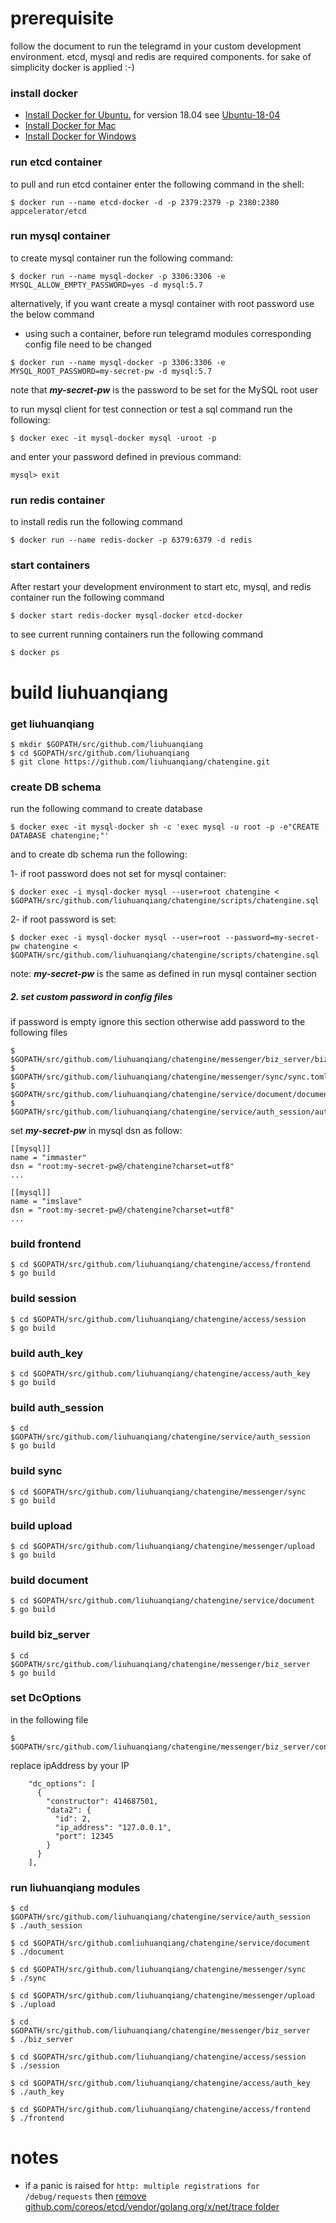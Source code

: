 # prerequisite

follow the document to run the telegramd in your custom development environment. 
etcd, mysql and redis are required components. for sake of simplicity docker is applied :-)

### install docker
* [Install Docker for Ubuntu.](https://docs.docker.com/install/linux/docker-ce/ubuntu/)
for version 18.04 see [Ubuntu-18-04](https://linuxconfig.org/how-to-install-docker-on-ubuntu-18-04-bionic-beaver)
* [Install Docker for Mac](https://docs.docker.com/docker-for-mac/install/)
* [Install Docker for Windows](https://docs.docker.com/docker-for-windows/install/#start-docker-for-windows)

### run etcd container
to pull and run etcd container enter the following command in the shell:
```
$ docker run --name etcd-docker -d -p 2379:2379 -p 2380:2380 appcelerator/etcd
```

### run mysql container
to create mysql container run the following command:
```
$ docker run --name mysql-docker -p 3306:3306 -e MYSQL_ALLOW_EMPTY_PASSWORD=yes -d mysql:5.7
```
alternatively, if you want create a mysql container with root password use the below command
 - using such a container, before run telegramd modules corresponding config file need to be changed
```
$ docker run --name mysql-docker -p 3306:3306 -e MYSQL_ROOT_PASSWORD=my-secret-pw -d mysql:5.7
```
note that ***my-secret-pw*** is the password to be set for the MySQL root user

to run mysql client for test connection or test a sql command run the following:
```
$ docker exec -it mysql-docker mysql -uroot -p
```
and enter your password defined in previous command:
```
mysql> exit
```

### run redis container
to install redis run the following command
```
$ docker run --name redis-docker -p 6379:6379 -d redis 
```

### start containers
After restart your development environment to start etc, mysql, and redis container run
the following command 
```
$ docker start redis-docker mysql-docker etcd-docker
```

to see current running containers run the following command
```
$ docker ps
```

# build liuhuanqiang


### get liuhuanqiang

```
$ mkdir $GOPATH/src/github.com/liuhuanqiang
$ cd $GOPATH/src/github.com/liuhuanqiang
$ git clone https://github.com/liuhuanqiang/chatengine.git
```

### create DB schema
run the following command to create database
```
$ docker exec -it mysql-docker sh -c 'exec mysql -u root -p -e"CREATE DATABASE chatengine;"' 
```
 and to create db schema run the following:
 
 1- if root password does not set for mysql container:
 ```
 $ docker exec -i mysql-docker mysql --user=root chatengine < $GOPATH/src/github.com/liuhuanqiang/chatengine/scripts/chatengine.sql
 ```
 
 2- if root password is set:
```
$ docker exec -i mysql-docker mysql --user=root --password=my-secret-pw chatengine < $GOPATH/src/github.com/liuhuanqiang/chatengine/scripts/chatengine.sql
```
note: ***my-secret-pw*** is the same as defined in run mysql container section

##### 2. set custom password in config files
if password is empty ignore this section otherwise add password to the following files
```
$ $GOPATH/src/github.com/liuhuanqiang/chatengine/messenger/biz_server/biz_server.toml
$ $GOPATH/src/github.com/liuhuanqiang/chatengine/messenger/sync/sync.toml
$ $GOPATH/src/github.com/liuhuanqiang/chatengine/service/document/document.toml
$ $GOPATH/src/github.com/liuhuanqiang/chatengine/service/auth_session/auth_session.toml
```
set ***my-secret-pw*** in mysql dsn as follow:
```
[[mysql]]
name = "immaster"
dsn = "root:my-secret-pw@/chatengine?charset=utf8"
...

[[mysql]]
name = "imslave"
dsn = "root:my-secret-pw@/chatengine?charset=utf8"
...
```

  
 
### build frontend
```
$ cd $GOPATH/src/github.com/liuhuanqiang/chatengine/access/frontend
$ go build
```

### build session
```
$ cd $GOPATH/src/github.com/liuhuanqiang/chatengine/access/session
$ go build
```

### build auth_key
```
$ cd $GOPATH/src/github.com/liuhuanqiang/chatengine/access/auth_key
$ go build
```

### build auth_session
```
$ cd $GOPATH/src/github.com/liuhuanqiang/chatengine/service/auth_session
$ go build
```

### build sync
```
$ cd $GOPATH/src/github.com/liuhuanqiang/chatengine/messenger/sync
$ go build
```

### build upload
```
$ cd $GOPATH/src/github.com/liuhuanqiang/chatengine/messenger/upload
$ go build
```

### build document
```
$ cd $GOPATH/src/github.com/liuhuanqiang/chatengine/service/document
$ go build
```

### build biz_server
```
$ cd $GOPATH/src/github.com/liuhuanqiang/chatengine/messenger/biz_server
$ go build
```

### set DcOptions
in the following file 
```
$ $GOPATH/src/github.com/liuhuanqiang/chatengine/messenger/biz_server/config.json
```
replace ipAddress by your IP
```
    "dc_options": [
      {
        "constructor": 414687501,
        "data2": {
          "id": 2,
          "ip_address": "127.0.0.1",
          "port": 12345
        }
      }
    ],
```


### run liuhuanqiang modules
```
$ cd $GOPATH/src/github.com/liuhuanqiang/chatengine/service/auth_session
$ ./auth_session

$ cd $GOPATH/src/github.comliuhuanqiang/chatengine/service/document
$ ./document

$ cd $GOPATH/src/github.com/liuhuanqiang/chatengine/messenger/sync
$ ./sync

$ cd $GOPATH/src/github.com/liuhuanqiang/chatengine/messenger/upload
$ ./upload

$ cd $GOPATH/src/github.com/liuhuanqiang/chatengine/messenger/biz_server
$ ./biz_server

$ cd $GOPATH/src/github.com/liuhuanqiang/chatengine/access/session
$ ./session

$ cd $GOPATH/src/github.com/liuhuanqiang/chatengine/access/auth_key
$ ./auth_key

$ cd $GOPATH/src/github.com/liuhuanqiang/chatengine/access/frontend
$ ./frontend
```

# notes
* if a panic is raised for `http: multiple registrations for /debug/requests` then 
[remove github.com/coreos/etcd/vendor/golang.org/x/net/trace folder](https://github.com/coreos/etcd/issues/9357)



